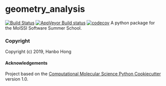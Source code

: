 geometry_analysis
==============================
[//]: # (Badges)
[![Build Status](https://travis-ci.org/HanboHong/geometry_analysis.svg?branch=master)](https://travis-ci.org/HanboHong/geometry_analysis)
[![AppVeyor Build status](https://ci.appveyor.com/api/projects/status/REPLACE_WITH_APPVEYOR_LINK/branch/master?svg=true)](https://ci.appveyor.com/project/REPLACE_WITH_OWNER_ACCOUNT/geometry_analysis/branch/master)
[![codecov](https://codecov.io/gh/HanboHong/geometry_analysis/branch/master/graph/badge.svg)](https://codecov.io/gh/HanboHong/geometry_analysis)
A python package for the MolSSI Software Summer School.

### Copyright

Copyright (c) 2019, Hanbo Hong


#### Acknowledgements
 
Project based on the 
[Computational Molecular Science Python Cookiecutter](https://github.com/molssi/cookiecutter-cms) version 1.0.

